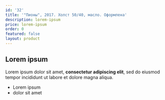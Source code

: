 ```yaml
---
id: '32'
title: '"Пионы", 2017. Холст 50/40, масло. Оформлена'
description: lorem-ipsum
price: lorem-ipsum
order: 0
featured: false
layout: product
---
```

## Lorem ipsum

Lorem ipsum dolor sit amet, **consectetur adipiscing elit**, sed do eiusmod tempor incididunt ut labore et dolore magna aliqua.

- Lorem ipsum
- dolor sit amet